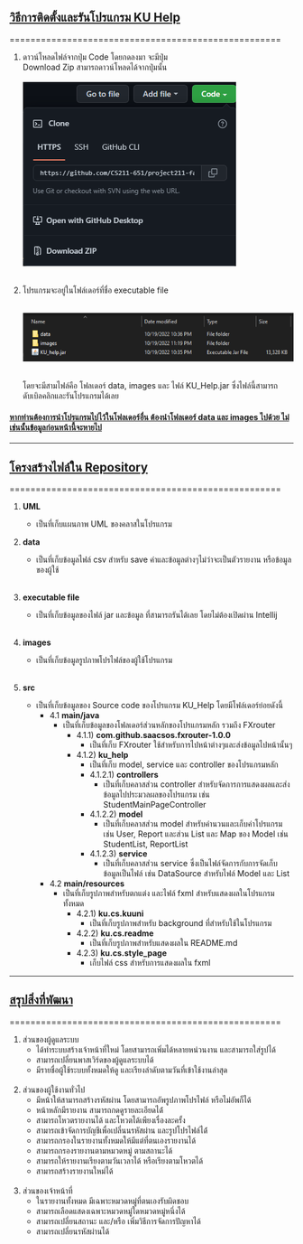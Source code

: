 <h2><ins>วิธีการติดตั้งและรันโปรแกรม KU Help</ins><br></h2>

====================================================
1. ดาวน์โหลดไฟล์จากปุ่ม Code โดยกดลงมา จะมีปุ่ม <br>
Download Zip สามารถดาวน์โหลดได้จากปุ่มนั้น<br><br>
   ![download](/src/main/resources/ku/cs/readme/download.png)<br><br>

2. โปรแกรมจะอยู่ในโฟล์เดอร์ที่ชื่อ executable file<br><br>

   ![executableFileFolder](/src/main/resources/ku/cs/readme/executableFileFolder.png)<br><br>

   โดยจะมีสามไฟล์คือ โฟลเดอร์ data, images และ ไฟล์ KU_Help.jar ซึ่งไฟล์นี้สามารถดับเบิลคลิกและรันโปรแกรมได้เลย


<h4><ins>หากท่านต้องการนำโปรแกรมไปไว้ในโฟลเดอร์อื่น ต้องนำโฟลเดอร์ data และ images ไปด้วย ไม่เช่นนั้นข้อมูลก่อนหน้านี้จะหายไป</h4>


------------------------------------------------

<h2><ins>โครงสร้างไฟล์ใน Repository</ins><br></h2>

====================================================

1. <b>UML<br></b>
    - เป็นที่เก็บแผนภาพ UML ของคลาสในโปรแกรม

3. <b>data<br></b>
    - เป็นที่เก็บข้อมูลไฟล์ csv สำหรับ save ค่าและข้อมูลต่างๆไม่ว่าจะเป็นตัวรายงาน หรือข้อมูลของผู้ใช้ <br><br>

4. <b>executable file<br></b>
    - เป็นที่เก็บข้อมูลของไฟล์ jar และข้อมูล ที่สามารถรันได้เลย โดยไม่ต้องเปิดผ่าน Intellij<br><br>

5. <b>images<br></b>
    - เป็นที่เก็บข้อมูลรูปภาพโปรไฟล์ของผู้ใช้โปรแกรม <br><br>

6. <b>src<br></b>
    - เป็นที่เก็บข้อมูลของ Source code ของโปรแกรม KU_Help โดยมีโฟล์เดอร์ย่อยดังนี้ <br>
      - 4.1 <b>main/java</b> <br>
         - เป็นที่เก็บข้อมูลของโฟลเดอร์ส่วนหลักของโปรแกรมหลัก รวมถึง FXrouter <br>
           - 4.1.1) <b>com.github.saacsos.fxrouter-1.0.0</b><br>
             - เป็นที่เก็บ FXrouter ใช้สำหรับการไปหน้าต่างๆและส่งข้อมูลไปหน้านั้นๆ
           - 4.1.2) <b>ku_help</b><br>
             - เป็นที่เก็บ model, service และ controller ของโปรแกรมหลัก
             - 4.1.2.1) <b>controllers</b><br>
               - เป็นที่เก็บคลาสส่วน controller สำหรับจัดการการแสดงผลและส่งข้อมูลไปประมวลผลของโปรแกรม เช่น StudentMainPageController 
             - 4.1.2.2) <b>model</b><br>
               - เป็นที่เก็บคลาสส่วน model สำหรับคำนวนและเก็บค่าโปรแกรม เช่น User, Report และส่วน List และ Map ของ Model เช่น StudentList, ReportList
             - 4.1.2.3) <b>service</b><br>
               - เป็นที่เก็บคลาสส่วน service ซึ่งเป็นไฟล์จัดการกับการจัดเก็บข้อมูลเป็นไฟล์ เช่น DataSource สำหรับไฟล์ Model และ List
      - 4.2 <b>main/resources</b>
        - เป็นที่เก็บรูปภาพสำหรับตกแต่ง และไฟล์ fxml สำหรับแสดงผลในโปรแกรมทั้งหมด
          - 4.2.1) <b>ku.cs.kuuni</b><br>
             - เป็นที่เก็บรูปภาพสำหรับ background ที่สำหรับใช้ในโปรแกรม
          - 4.2.2) <b>ku.cs.readme</b><br>
             - เป็นที่เก็บรูปภาพสำหรับแสดงผลใน README.md
          - 4.2.3) <b>ku.cs.style_page</b><br>
             - เก็บไฟล์ css สำหรับการแสดงผลใน fxml


-----------------------------------------------------

<h2><ins>สรุปสิ่งที่พัฒนา</ins><br></h2>

====================================================

1. ส่วนของผู้ดูแลระบบ
   - ได้ทำระบบสร้างเจ้าหน้าที่ใหม่ โดยสามารถเพิ่มได้หลายหน่วนงาน และสามารถใส่รูปได้
   - สามารถเปลี่ยนพาสเวิร์ดของผู้ดูแลระบบได้
   - มีรายชื่อผู้ใช้ระบบทั้งหมดให้ดู และเรียงลำดับตามวันที่เข้าใช้งานล่าสุด
   <br><br>
2. ส่วนของผู้ใช้งานทั่วไป
   - มีหน้าให้สามารถสร้างรหัสผ่าน โดยสามารถอัพรูปภาพโปรไฟล์ หรือไม่อัพก็ได้
   - หน้าหลักมีรายงาน สามารถกดดูรายละเอียดได้่
   - สามารถโหวตรายงานได้ และโหวตได้เพียงเรื่องละครั้ง
   - สามารถเข้าจัดการบัญชีเพื่อเปลี่นนรหัสผ่าน และรูปโปรไฟล์ได้่
   - สามารถกรองในรายงานทั้งหมดให้มีแต่ที่ตนเองรายงานได้
   - สามารถกรองรายงานตามหมวดหมู่ ตามสถานะได้
   - สามารถให้รายงานเรียงตามวันเวลาได้ หรือเรียงตามโหวตได้
   - สามารถสร้างรายงานใหม่ได้
   <br><br>
3. ส่วนของเจ้าหน้าที่
   - ในรายงานทั้งหมด มีเฉพาะหมวดหมู่ที่ตนเองรับผิดชอบ
   - สามารถเลือดแสดงเฉพาะหมวดหมู่ใดหมวดหมู่หนึ่งได้
   - สามารถเปลี่ยนสถานะ และ/หรือ เพิ่มวิธีการจัดการปัญหาได้
   - สามารถเปลี่ยนรหัสผ่านได้





